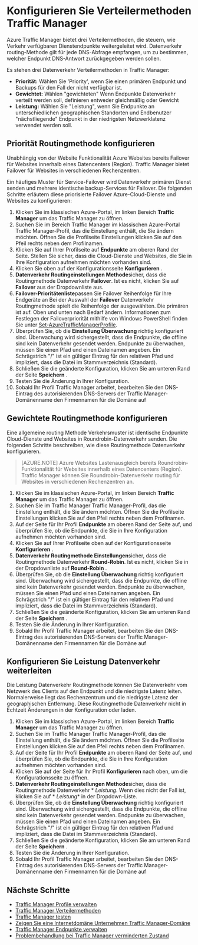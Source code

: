 <properties
    pageTitle="Traffic Manager Verteilermethoden konfigurieren | Microsoft Azure"
    description="Dieser Artikel erläutert die verschiedene Verteilermethoden in Traffic Manager konfiguriert"
    services="traffic-manager"
    documentationCenter=""
    authors="sdwheeler"
    manager="carmonm"
    editor=""
/>
<tags
    ms.service="traffic-manager"
    ms.devlang="na"
    ms.topic="article"
    ms.tgt_pltfrm="na"
    ms.workload="infrastructure-services"
   ms.date="10/18/2016"
   ms.author="sewhee" />
<!-- repub for nofollow -->

# <a name="configure-traffic-manager-routing-methods"></a>Konfigurieren Sie Verteilermethoden Traffic Manager

Azure Traffic Manager bietet drei Verteilermethoden, die steuern, wie Verkehr verfügbaren Dienstendpunkte weitergeleitet wird. Datenverkehr routing-Methode gilt für jede DNS-Abfrage empfangen, um zu bestimmen, welcher Endpunkt DNS-Antwort zurückgegeben werden sollen.

Es stehen drei Datenverkehr Verteilermethoden in Traffic Manager:

- **Priorität:** Wählen Sie 'Priority', wenn Sie einen primären Endpunkt und Backups für den Fall der nicht verfügbar ist.
- **Gewichtet:** Wählen "gewichteten" Wenn Endpunkte Datenverkehr verteilt werden soll, definieren entweder gleichmäßig oder Gewicht
- **Leistung:** Wählen Sie "Leistung", wenn Sie Endpunkte an unterschiedlichen geographischen Standorten und Endbenutzer "nächstliegende" Endpunkt in der niedrigsten Netzwerklatenz verwendet werden soll.

## <a name="configure-priority-routing-method"></a>Priorität Routingmethode konfigurieren

Unabhängig von der Website Funktionalität Azure Websites bereits Failover für Websites innerhalb eines Datencenters (Region). Traffic Manager bietet Failover für Websites in verschiedenen Rechenzentren.

Ein häufiges Muster für Service-Failover wird Datenverkehr primären Dienst senden und mehrere identische backup-Services für Failover. Die folgenden Schritte erläutern diese priorisierte Failover Azure-Cloud-Dienste und Websites zu konfigurieren:

1. Klicken Sie im klassischen Azure-Portal, im linken Bereich **Traffic Manager** um das Traffic Manager zu öffnen.
2. Suchen Sie im Bereich Traffic Manager im klassischen Azure-Portal Traffic Manager-Profil, das die Einstellung enthält, die Sie ändern möchten. Öffnen Sie die Profilseite Einstellungen klicken Sie auf den Pfeil rechts neben dem Profilnamen.
3. Klicken Sie auf Ihrer Profilseite auf **Endpunkte** am oberen Rand der Seite. Stellen Sie sicher, dass die Cloud-Dienste und Websites, die Sie in Ihre Konfiguration aufnehmen möchten vorhanden sind.
4. Klicken Sie oben auf der Konfigurationsseite **Konfigurieren** .
5. **Datenverkehr Routingeinstellungen Methode**sicher, dass die Routingmethode Datenverkehr **Failover**. Ist es nicht, klicken Sie auf **Failover** aus der Dropdownliste aus.
6. **Failover-Prioritätenliste**passen Sie Failover Reihenfolge für Ihre Endgeräte an Bei der Auswahl der **Failover** Datenverkehr Routingmethode spielt die Reihenfolge der ausgewählten. Die primären ist auf. Oben und unten nach Bedarf ändern. Informationen zum Festlegen der Failoverpriorität mithilfe von Windows PowerShell finden Sie unter [Set-AzureTrafficManagerProfile](http://go.microsoft.com/fwlink/p/?LinkId=400880).
7. Überprüfen Sie, ob die **Einstellung Überwachung** richtig konfiguriert sind. Überwachung wird sichergestellt, dass die Endpunkte, die offline sind kein Datenverkehr gesendet werden. Endpunkte zu überwachen, müssen Sie einen Pfad und einen Dateinamen angeben. Ein Schrägstrich "/" ist ein gültiger Eintrag für den relativen Pfad und impliziert, dass die Datei im Stammverzeichnis (Standard).
8. Schließen Sie die geänderte Konfiguration, klicken Sie am unteren Rand der Seite **Speichern** .
9. Testen Sie die Änderung in Ihrer Konfiguration.
10. Sobald Ihr Profil Traffic Manager arbeitet, bearbeiten Sie den DNS-Eintrag des autorisierenden DNS-Servers der Traffic Manager-Domänenname den Firmennamen für die Domäne auf

## <a name="configure-weighted-routing-method"></a>Gewichtete Routingmethode konfigurieren

Eine allgemeine routing Methode Verkehrsmuster ist identische Endpunkte Cloud-Dienste und Websites in Roundrobin-Datenverkehr senden. Die folgenden Schritte beschreiben, wie diese Routingmethode Datenverkehr konfigurieren.

>[AZURE.NOTE] Azure Websites Lastenausgleich bereits Roundrobin-Funktionalität für Websites innerhalb eines Datencenters (Region). Traffic Manager können Sie Roundrobin-Datenverkehr routing für Websites in verschiedenen Rechenzentren an.

1. Klicken Sie im klassischen Azure-Portal, im linken Bereich **Traffic Manager** um das Traffic Manager zu öffnen.
2. Suchen Sie im Traffic Manager Traffic Manager-Profil, das die Einstellung enthält, die Sie ändern möchten. Öffnen Sie die Profilseite Einstellungen klicken Sie auf den Pfeil rechts neben dem Profilnamen.
3. Auf der Seite für Ihr Profil **Endpunkte** am oberen Rand der Seite auf, und überprüfen Sie, ob die Endpunkte, die Sie in Ihre Konfiguration aufnehmen möchten vorhanden sind.
4. Klicken Sie auf Ihrer Profilseite oben auf der Konfigurationsseite **Konfigurieren** .
5. **Datenverkehr Routingmethode Einstellungen**sicher, dass die Routingmethode Datenverkehr **Round-Robin**. Ist es nicht, klicken Sie in der Dropdownliste auf **Round-Robin** .
6. Überprüfen Sie, ob die **Einstellung Überwachung** richtig konfiguriert sind. Überwachung wird sichergestellt, dass die Endpunkte, die offline sind kein Datenverkehr gesendet werden. Endpunkte zu überwachen, müssen Sie einen Pfad und einen Dateinamen angeben. Ein Schrägstrich "/" ist ein gültiger Eintrag für den relativen Pfad und impliziert, dass die Datei im Stammverzeichnis (Standard).
7. Schließen Sie die geänderte Konfiguration, klicken Sie am unteren Rand der Seite **Speichern** .
8. Testen Sie die Änderung in Ihrer Konfiguration.
9. Sobald Ihr Profil Traffic Manager arbeitet, bearbeiten Sie den DNS-Eintrag des autorisierenden DNS-Servers der Traffic Manager-Domänenname den Firmennamen für die Domäne auf

## <a name="configure-performance-traffic-routing-method"></a>Konfigurieren Sie Leistung Datenverkehr weiterleiten

Die Leistung Datenverkehr Routingmethode können Sie Datenverkehr vom Netzwerk des Clients auf den Endpunkt und die niedrigste Latenz leiten. Normalerweise liegt das Rechenzentrum und die niedrigste Latenz der geographischen Entfernung. Diese Routingmethode Datenverkehr nicht in Echtzeit Änderungen in der Konfiguration oder laden.

1. Klicken Sie im klassischen Azure-Portal, im linken Bereich **Traffic Manager** um das Traffic Manager zu öffnen.
2. Suchen Sie im Traffic Manager Traffic Manager-Profil, das die Einstellung enthält, die Sie ändern möchten. Öffnen Sie die Profilseite Einstellungen klicken Sie auf den Pfeil rechts neben dem Profilnamen.
3. Auf der Seite für Ihr Profil **Endpunkte** am oberen Rand der Seite auf, und überprüfen Sie, ob die Endpunkte, die Sie in Ihre Konfiguration aufnehmen möchten vorhanden sind.
4. Klicken Sie auf der Seite für Ihr Profil **Konfigurieren** nach oben, um die Konfigurationsseite zu öffnen.
5. **Datenverkehr Routingeinstellungen Methode**sicher, dass die Routingmethode Datenverkehr * *Leistung*. Wenn dies nicht der Fall ist, klicken Sie auf * *Leistung** in der Dropdown-Liste.
6. Überprüfen Sie, ob die **Einstellung Überwachung** richtig konfiguriert sind. Überwachung wird sichergestellt, dass die Endpunkte, die offline sind kein Datenverkehr gesendet werden. Endpunkte zu überwachen, müssen Sie einen Pfad und einen Dateinamen angeben. Ein Schrägstrich "/" ist ein gültiger Eintrag für den relativen Pfad und impliziert, dass die Datei im Stammverzeichnis (Standard).
7. Schließen Sie die geänderte Konfiguration, klicken Sie am unteren Rand der Seite **Speichern** .
8. Testen Sie die Änderung in Ihrer Konfiguration.
9. Sobald Ihr Profil Traffic Manager arbeitet, bearbeiten Sie den DNS-Eintrag des autorisierenden DNS-Servers der Traffic Manager-Domänenname den Firmennamen für die Domäne auf

## <a name="next-steps"></a>Nächste Schritte

* [Traffic Manager Profile verwalten](traffic-manager-manage-profiles.md)
* [Traffic Manager Verteilermethoden](traffic-manager-routing-methods.md)
* [Traffic Manager testen](traffic-manager-testing-settings.md)
* [Zeigen Sie eine Internetdomäne Unternehmen Traffic Manager-Domäne](traffic-manager-point-internet-domain.md)
* [Traffic Manager Endpunkte verwalten](traffic-manager-manage-endpoints.md)
* [Problembehandlung bei Traffic Manager verminderten Zustand](traffic-manager-troubleshooting-degraded.md)
